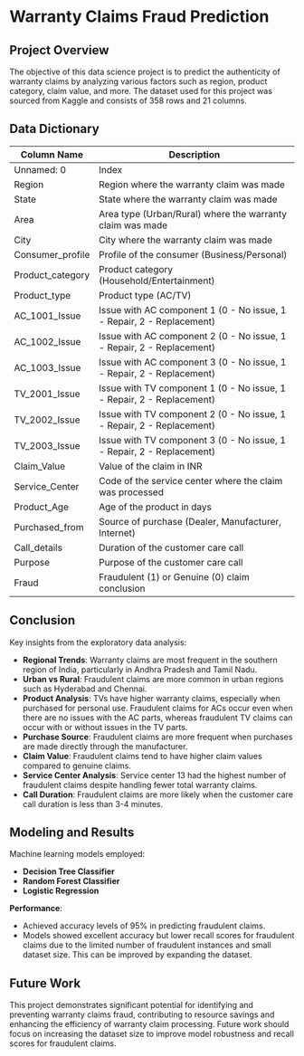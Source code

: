 # Warranty Claims Fraud Prediction

## Project Overview
The objective of this data science project is to predict the authenticity of warranty claims by analyzing various factors such as region, product category, claim value, and more. The dataset used for this project was sourced from Kaggle and consists of 358 rows and 21 columns.

## Data Dictionary

| Column Name         | Description                                                                 |
|---------------------|-----------------------------------------------------------------------------|
| Unnamed: 0          | Index                                                                       |
| Region              | Region where the warranty claim was made                                    |
| State               | State where the warranty claim was made                                     |
| Area                | Area type (Urban/Rural) where the warranty claim was made                   |
| City                | City where the warranty claim was made                                      |
| Consumer_profile    | Profile of the consumer (Business/Personal)                                 |
| Product_category    | Product category (Household/Entertainment)                                  |
| Product_type        | Product type (AC/TV)                                                        |
| AC_1001_Issue       | Issue with AC component 1 (0 - No issue, 1 - Repair, 2 - Replacement)        |
| AC_1002_Issue       | Issue with AC component 2 (0 - No issue, 1 - Repair, 2 - Replacement)        |
| AC_1003_Issue       | Issue with AC component 3 (0 - No issue, 1 - Repair, 2 - Replacement)        |
| TV_2001_Issue       | Issue with TV component 1 (0 - No issue, 1 - Repair, 2 - Replacement)        |
| TV_2002_Issue       | Issue with TV component 2 (0 - No issue, 1 - Repair, 2 - Replacement)        |
| TV_2003_Issue       | Issue with TV component 3 (0 - No issue, 1 - Repair, 2 - Replacement)        |
| Claim_Value         | Value of the claim in INR                                                   |
| Service_Center      | Code of the service center where the claim was processed                     |
| Product_Age         | Age of the product in days                                                  |
| Purchased_from      | Source of purchase (Dealer, Manufacturer, Internet)                         |
| Call_details        | Duration of the customer care call                                          |
| Purpose             | Purpose of the customer care call                                           |
| Fraud               | Fraudulent (1) or Genuine (0) claim conclusion                              |

## Conclusion
Key insights from the exploratory data analysis:

- **Regional Trends**: Warranty claims are most frequent in the southern region of India, particularly in Andhra Pradesh and Tamil Nadu.
- **Urban vs Rural**: Fraudulent claims are more common in urban regions such as Hyderabad and Chennai.
- **Product Analysis**: TVs have higher warranty claims, especially when purchased for personal use. Fraudulent claims for ACs occur even when there are no issues with the AC parts, whereas fraudulent TV claims can occur with or without issues in the TV parts.
- **Purchase Source**: Fraudulent claims are more frequent when purchases are made directly through the manufacturer.
- **Claim Value**: Fraudulent claims tend to have higher claim values compared to genuine claims.
- **Service Center Analysis**: Service center 13 had the highest number of fraudulent claims despite handling fewer total warranty claims.
- **Call Duration**: Fraudulent claims are more likely when the customer care call duration is less than 3-4 minutes.

## Modeling and Results

Machine learning models employed:

- **Decision Tree Classifier**
- **Random Forest Classifier**
- **Logistic Regression**

**Performance**:
- Achieved accuracy levels of 95% in predicting fraudulent claims.
- Models showed excellent accuracy but lower recall scores for fraudulent claims due to the limited number of fraudulent instances and small dataset size. This can be improved by expanding the dataset.

## Future Work
This project demonstrates significant potential for identifying and preventing warranty claims fraud, contributing to resource savings and enhancing the efficiency of warranty claim processing. Future work should focus on increasing the dataset size to improve model robustness and recall scores for fraudulent claims.

